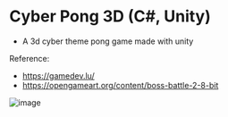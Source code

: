 # Cyber Pong 3D (C#, Unity)
- A 3d cyber theme pong game made with unity
 
 Reference:
- https://gamedev.lu/
- https://opengameart.org/content/boss-battle-2-8-bit
 
 ![image](https://user-images.githubusercontent.com/60242731/164145494-170cfe0b-dea9-4b6a-8212-78bbb63fddb5.png)
